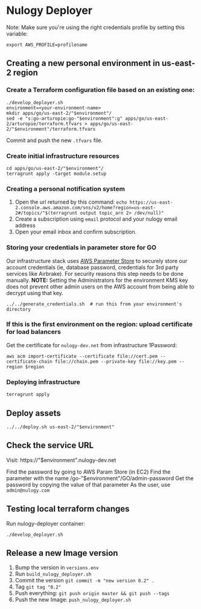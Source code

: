 # Nulogy Deployer

Note: Make sure you're using the right credentials profile by setting this variable:

```
export AWS_PROFILE=profilename
```

## Creating a new personal environment in us-east-2 region

### Create a Terraform configuration file based on an existing one:

```
./develop_deployer.sh
environment=<your-environment-name>
mkdir apps/go/us-east-2/"$environment"/
sed -e "s:go-arturopie:go-"$environment":g" apps/go/us-east-2/arturopie/terraform.tfvars > apps/go/us-east-2/"$environment"/terraform.tfvars
```

Commit and push the new `.tfvars` file.

### Create initial infrastructure resources

```
cd apps/go/us-east-2/"$environment"/
terragrunt apply -target module.setup
```


### Creating a personal notification system

1. Open the url returned by this command: `echo https://us-east-2.console.aws.amazon.com/sns/v2/home?region=us-east-2#/topics/"$(terragrunt output topic_arn 2> /dev/null)"`
1. Create a subscription using `email` protocol and your nulogy email address
1. Open your email inbox and confirm subscription.

### Storing your credentials in parameter store for GO

Our infrastructure stack uses [AWS Parameter Store](http://docs.aws.amazon.com/systems-manager/latest/userguide/systems-manager-paramstore.html) to securely store our account credentials (ie, database password, credentials for 3rd party services like Airbrake). For security reasons this step needs to be done manually. **NOTE:** Setting the Administrators for the environment KMS key does not prevent other admin users on the AWS account from being able to decrypt using that key.


```
../../generate_credentials.sh  # run this from your environment's directory
```

### If this is the first environment on the region: upload certificate for load balancers

Get the certificate for `nulogy-dev.net` from infrastructure 1Password:

```
aws acm import-certificate --certificate file://cert.pem --certificate-chain file://chain.pem --private-key file://key.pem --region $region
```

### Deploying infrastructure

```
terragrunt apply
```

## Deploy assets

```
../../deploy.sh us-east-2/"$environment"
```

## Check the service URL

Visit: https://"$environment".nulogy-dev.net

Find the password by going to AWS Param Store (in EC2)
Find the parameter with the name /go-"$environment"/GO/admin-password
Get the password by copying the value of that parameter
As the user, use `admin@nulogy.com`

## Testing local terraform changes

Run nulogy-deployer container:

```
./develop_deployer.sh
```

## Release a new Image version

1. Bump the version in `versions.env`
1. Run `build_nulogy_deployer.sh`
1. Commit the version `git commit -m "new version 0.2" .`
1. Tag `git tag "0.2"`
1. Push everything: `git push origin master && git push --tags`
1. Push the new Image: `push_nulogy_deployer.sh`

